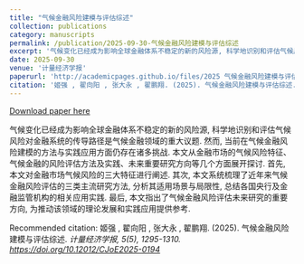 ```yaml
---
title: "气候金融风险建模与评估综述"
collection: publications
category: manuscripts
permalink: /publication/2025-09-30-气候金融风险建模与评估综述
excerpt: '气候变化已经成为影响全球金融体系不稳定的新的风险源, 科学地识别和评估气候风险对金融系统的传导路径是气候金融领域的重大议题. 然而, 当前在气候金融风险建模的方法与实践应用方面仍存在诸多挑战. 本文从金融市场的气候风险特征、气候金融的风险评估方法及实践、未来重要研究方向等几个方面展开探讨. 首先, 本文对金融市场气候风险的三大特征进行阐述. 其次, 本文系统梳理了近年来气候金融风险评估的三类主流研究方法, 分析其适用场景与局限性, 总结各国央行及金融监管机构的相关应用实践. 最后, 本文指出了气候金融风险评估未来研究的重要方向, 为推动该领域的理论发展和实践应用提供参考.'
date: 2025-09-30
venue: '计量经济学报'
paperurl: 'http://academicpages.github.io/files/2025 气候金融风险建模与评估综述.pdf'
citation: '姬强 , 翟向阳 , 张大永 , 翟鹏翔. (2025). 气候金融风险建模与评估综述. <i>计量经济学报<i>, 5(5), 1295-1310. <a href=&quot;https://doi.org/10.12012/CJoE2025-0194&quot; target=&quot;_blank&quot;>https://doi.org/10.12012/CJoE2025-0194</a>'
---
```


<a href='http://academicpages.github.io/files/2025 气候金融风险建模与评估综述.pdf'>Download paper here</a>

气候变化已经成为影响全球金融体系不稳定的新的风险源, 科学地识别和评估气候风险对金融系统的传导路径是气候金融领域的重大议题. 然而, 当前在气候金融风险建模的方法与实践应用方面仍存在诸多挑战. 本文从金融市场的气候风险特征、气候金融的风险评估方法及实践、未来重要研究方向等几个方面展开探讨. 首先, 本文对金融市场气候风险的三大特征进行阐述. 其次, 本文系统梳理了近年来气候金融风险评估的三类主流研究方法, 分析其适用场景与局限性, 总结各国央行及金融监管机构的相关应用实践. 最后, 本文指出了气候金融风险评估未来研究的重要方向, 为推动该领域的理论发展和实践应用提供参考.

Recommended citation: 姬强 , 翟向阳 , 张大永 , 翟鹏翔. (2025). 气候金融风险建模与评估综述. <i>计量经济学报<i>, 5(5), 1295-1310. <a href="https://doi.org/10.12012/CJoE2025-0194" target="_blank">https://doi.org/10.12012/CJoE2025-0194</a>
